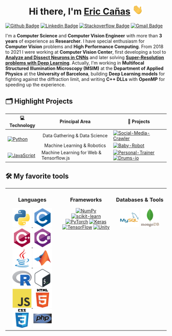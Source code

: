 <h1 align="center">Hi there, I'm <a href="https://github.com/Eric-Canas/" target="_blank">Eric Cañas</a> <img
src="https://raw.githubusercontent.com/ABSphreak/ABSphreak/master/gifs/Hi.gif" height="32" /></h1>
</h1>

[![Github Badge](https://img.shields.io/badge/-Github-black?style=flat&logo=github)](https://github.com/Eric-Canas/) 
[![Linkedin Badge](https://img.shields.io/badge/-LinkedIn-blue?style=flat&logo=Linkedin&logoColor=white)](https://www.linkedin.com/in/eric-canas/)
[![Stackoverflow Badge](https://img.shields.io/badge/-Stack%20overflow-FE7A16?style=flat&logo=stack-overflow&logoColor=white)](https://stackoverflow.com/users/story/13942832)
[![Gmail Badge](https://img.shields.io/badge/-Gmail-d14836?style=flat&logo=Gmail&logoColor=white)](mailto:elcorreodeharu@gmail.com)
<!-- About me -->
I'm a **Computer Science** and **Computer Vision Engineer** with more than **3 years** of experience as **Researcher**. I have special enthusiasm for **Computer Vision** problems and **High Performance Computing**.
From 2018 to 2021 I were working at **Computer Vision Center**, first developing a tool to <a href="https://drive.google.com/file/d/1AAhG9Kb59VKIgHowP4znPeQgBLi8-ejE/view?usp=sharing">**Analyze and Dissect Neurons in CNNs**</a> and later solving <a href="https://drive.google.com/file/d/1vrb50XJmlDDh7UJhj8GAXQNfNu0-TDOT/view?usp=sharing">**Super-Resolution problems with Deep Learning**</a>.
Actually, I'm working in **Multifocal Structured Illumination Microscopy (MSIM)** at the **Department of Applied Physics** at the **University of Barcelona**, building **Deep Learning models** for fighting against the diffraction limit, and writing **C++ DLLs** with **OpenMP** for speeding up the experience.

<!-- Most Relevant Projects -->
## 🗂️ Highlight Projects

<table>
    <thead>
        <tr>
          <th>💻 Technology </th>
          <th> Principal Area </th>
          <th>🚀 Projects </th>
      </tr>
    </thead>
    <tbody>
        <tr>
            <td rowspan=2> <a href=https://www.python.org/ target="_blank"> <img alt=Python src=https://img.shields.io/static/v1?label=&message=Python&color=3C78A9&logo=python&logoColor=FFFFFF> </a> </td>
            <td align=center> Data Gathering & Data Science </td>
            <td> <a href=https://github.com/Eric-Canas/ICrawler target="_blank"> <img alt=Social-Media-Crawler src=https://img.shields.io/static/v1?label=Social-Media-Crawler&message=%20&color=000605&logo=github&logoColor=white&labelColor=000605> </a> </td>
        </tr>
        <tr>
            <td align=center> Machine Learning & Robotics </td>
            <td> <a href=https://github.com/Eric-Canas/BabyRobot target="_blank"> <img alt=Baby-Robot src=https://img.shields.io/static/v1?label=Baby-Robot&message=%20&color=000605&logo=github&logoColor=white&labelColor=000605> </a> </td>
        </tr>
        <tr>
            <td> <a href=https://developer.mozilla.org/en-US/docs/Web/JavaScript target="_blank"> <img alt=JavaScript src=https://img.shields.io/static/v1?label=&message=JavaScript&color=F1E05A&logo=javascript&logoColor=FFFFFF> </a> </td>
            <td> Machine Learning for Web & Tensorflow.js </td>
            <td> <a href=https://github.com/Eric-Canas/TrainerBot target="_blank"><img alt=Personal-Trainer src=https://img.shields.io/static/v1?label=Personal-Trainer&message=%20&color=000605&logo=github&logoColor=white&labelColor=000605> <a href=https://github.com/Eric-Canas/Drums-io target="_blank"> <img alt=Drums-io src=https://img.shields.io/static/v1?label=Drums-io&message=%20&color=000605&logo=github&logoColor=white&labelColor=000605> </a> </td>
        </tr>
    </tbody>
</table>

## 🛠️ My favorite tools

<table><tr><td valign="top" align="center" width="33%">

### Languages
<div align="center">  
<a href="https://www.python.org" target="_blank"> <img src="https://raw.githubusercontent.com/devicons/devicon/master/icons/python/python-original.svg" alt="Python" height=60/> </a>
<a href="https://www.iso.org/standard/57853.html" target="_blank"> <img src="https://raw.githubusercontent.com/devicons/devicon/master/icons/c/c-original.svg" alt="C" height=60/> </a>  
    <a href="https://isocpp.org/" target="_blank"> <img src="https://raw.githubusercontent.com/devicons/devicon/master/icons/cplusplus/cplusplus-original.svg" alt="C++" height=60/> </a> 
    <a href="https://docs.microsoft.com/en-us/dotnet/csharp/" target="_blank"> <img src="https://raw.githubusercontent.com/devicons/devicon/7a4ca8aa871d6dca81691e018d31eed89cb70a76/icons/csharp/csharp-original.svg" alt="C#" height=60/> </a>
    <a href="https://www.java.com" target="_blank"> <img src="https://raw.githubusercontent.com/devicons/devicon/master/icons/java/java-original.svg" alt="Java" height=60/> </a>
    <a href="https://www.mathworks.com/" target="_blank"> <img src="https://raw.githubusercontent.com/devicons/devicon/7a4ca8aa871d6dca81691e018d31eed89cb70a76/icons/matlab/matlab-original.svg" alt="MATLAB" height=60/> </a>
        <a href="https://www.r-project.org/" target="_blank"> <img src="https://raw.githubusercontent.com/devicons/devicon/7a4ca8aa871d6dca81691e018d31eed89cb70a76/icons/r/r-original.svg" alt="R" height=60/></a>
    <a href="https://www.gnu.org/software/bash/" target="_blank"> <img src="https://raw.githubusercontent.com/devicons/devicon/7a4ca8aa871d6dca81691e018d31eed89cb70a76/icons/bash/bash-original.svg" alt="Bash" height=60/></a>
    <a href="https://developer.mozilla.org/en-US/docs/Web/JavaScript" target="_blank"> <img src="https://raw.githubusercontent.com/devicons/devicon/master/icons/javascript/javascript-original.svg" alt="JavaScript" height=60/> </a>
    <a href="https://www.w3schools.com/html/" target="_blank"> <img src="https://raw.githubusercontent.com/devicons/devicon/master/icons/html5/html5-original-wordmark.svg" alt="HTML5" height=60/> 
    <a href="https://www.w3schools.com/css/" target="_blank"> <img src="https://raw.githubusercontent.com/devicons/devicon/master/icons/css3/css3-original-wordmark.svg" alt="CSS3" height=60/></a>
    <a href="https://www.php.net/" target="_blank"> <img src="https://raw.githubusercontent.com/devicons/devicon/7a4ca8aa871d6dca81691e018d31eed89cb70a76/icons/php/php-original.svg" alt="PHP" height=60/></a>
</div></td><td valign="top" align="center" width="33%">

### Frameworks  
<div align="center">  
    <a href="https://numpy.org/" target="_blank"> <img src="https://www.vectorlogo.zone/logos/numpy/numpy-icon.svg" alt="NumPy" height=60/></a>
    <a href="https://scikit-learn.org/stable/" target="_blank"><img alt="scikit-learn" src="https://upload.wikimedia.org/wikipedia/commons/0/05/Scikit_learn_logo_small.svg" height=60></a>
    <a href="https://pytorch.org/" target="_blank"><img alt="PyTorch" src="https://www.vectorlogo.zone/logos/pytorch/pytorch-icon.svg" height=60></a>
    <a href="https://keras.io/"><img alt="Keras" src="https://upload.wikimedia.org/wikipedia/commons/a/ae/Keras_logo.svg" height=60></a>
    <a href="https://www.tensorflow.org/" target="_blank"><img alt="TensorFlow" src="https://upload.wikimedia.org/wikipedia/commons/2/2d/Tensorflow_logo.svg" height=60></a>
    <a href="https://unity.com/" target="_blank"> <img src="https://upload.wikimedia.org/wikipedia/commons/1/19/Unity_Technologies_logo.svg" alt="Unity" height=60/> </a>
</div></td><td valign="top" align="center" width="33%">

### Databases & Tools
<div align="center">  
   <a href="https://www.mysql.com/" target="_blank"> <img src="https://raw.githubusercontent.com/devicons/devicon/master/icons/mysql/mysql-original-wordmark.svg" alt="MySQL" height=60/></a> 
   <a href="https://www.mongodb.com/" target="_blank"> <img src="https://raw.githubusercontent.com/devicons/devicon/master/icons/mongodb/mongodb-original-wordmark.svg" alt="MongoDB" height=60/> </a>
</div></td>
    
</tr></table>  
